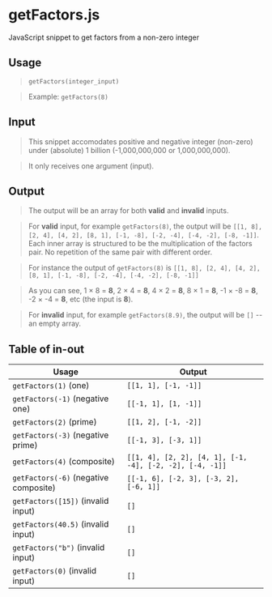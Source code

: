 # getFactors.js
JavaScript snippet to get factors from a non-zero integer

## Usage
> `getFactors(integer_input)`

> Example: `getFactors(8)`

## Input
> This snippet accomodates positive and negative integer (non-zero) under (absolute) 1 billion (-1,000,000,000 or 1,000,000,000).

> It only receives one argument (input).

## Output 
> The output will be an array for both **valid** and **invalid** inputs.

> For **valid** input, for example `getFactors(8)`, the output will be `[[1, 8], [2, 4], [4, 2], [8, 1], [-1, -8], [-2, -4], [-4, -2], [-8, -1]]`. Each inner array is structured to be the multiplication of the factors pair. No repetition of the same pair with different order.

> For instance the output of `getFactors(8)` is `[[1, 8], [2, 4], [4, 2], [8, 1], [-1, -8], [-2, -4], [-4, -2], [-8, -1]]` 

> As you can see, 1 &times; 8 = **8**, 2 &times; 4 = **8**, 4 &times; 2 = **8**, 8 &times; 1 = **8**, -1 &times; -8 = **8**, -2 &times; -4 = **8**, etc (the input is **8**).

> For **invalid** input, for example `getFactors(8.9)`, the output will be `[]` -- an empty array.

## Table of in-out

Usage | Output
------|--------
`getFactors(1)` (one) | `[[1, 1], [-1, -1]]`
`getFactors(-1)` (negative one) | `[[-1, 1], [1, -1]]`
`getFactors(2)` (prime) | `[[1, 2], [-1, -2]]`
`getFactors(-3)` (negative prime) | `[[-1, 3], [-3, 1]]`
`getFactors(4)` (composite) | `[[1, 4], [2, 2], [4, 1], [-1, -4], [-2, -2], [-4, -1]]`
`getFactors(-6)` (negative composite) | `[[-1, 6], [-2, 3], [-3, 2], [-6, 1]]`
`getFactors([15])` (invalid input) | `[]`
`getFactors(40.5)` (invalid input) | `[]`
`getFactors("b")` (invalid input) | `[]`
`getFactors(0)` (invalid input) | `[]`
